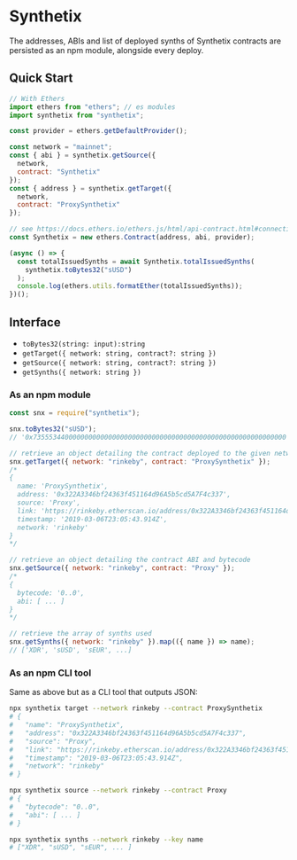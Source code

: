 # Synthetix

The addresses, ABIs and list of deployed synths of Synthetix contracts are persisted as an npm module, alongside every deploy.

## Quick Start

```javascript
// With Ethers
import ethers from "ethers"; // es modules
import synthetix from "synthetix";

const provider = ethers.getDefaultProvider();

const network = "mainnet";
const { abi } = synthetix.getSource({
  network,
  contract: "Synthetix"
});
const { address } = synthetix.getTarget({
  network,
  contract: "ProxySynthetix"
});

// see https://docs.ethers.io/ethers.js/html/api-contract.html#connecting-to-existing-contracts
const Synthetix = new ethers.Contract(address, abi, provider);

(async () => {
  const totalIssuedSynths = await Synthetix.totalIssuedSynths(
    synthetix.toBytes32("sUSD")
  );
  console.log(ethers.utils.formatEther(totalIssuedSynths));
})();
```

## Interface

- `toBytes32(string: input):string`
- `getTarget({ network: string, contract?: string })`
- `getSource({ network: string, contract?: string })`
- `getSynths({ network: string })`

### As an npm module

```javascript
const snx = require("synthetix");

snx.toBytes32("sUSD");
// '0x7355534400000000000000000000000000000000000000000000000000000000'

// retrieve an object detailing the contract deployed to the given network.
snx.getTarget({ network: "rinkeby", contract: "ProxySynthetix" });
/*
{
  name: 'ProxySynthetix',
  address: '0x322A3346bf24363f451164d96A5b5cd5A7F4c337',
  source: 'Proxy',
  link: 'https://rinkeby.etherscan.io/address/0x322A3346bf24363f451164d96A5b5cd5A7F4c337',
  timestamp: '2019-03-06T23:05:43.914Z',
  network: 'rinkeby'
}
*/

// retrieve an object detailing the contract ABI and bytecode
snx.getSource({ network: "rinkeby", contract: "Proxy" });
/*
{
  bytecode: '0..0',
  abi: [ ... ]
}
*/

// retrieve the array of synths used
snx.getSynths({ network: "rinkeby" }).map(({ name }) => name);
// ['XDR', 'sUSD', 'sEUR', ...]
```

### As an npm CLI tool

Same as above but as a CLI tool that outputs JSON:

```bash
npx synthetix target --network rinkeby --contract ProxySynthetix
# {
#   "name": "ProxySynthetix",
#   "address": "0x322A3346bf24363f451164d96A5b5cd5A7F4c337",
#   "source": "Proxy",
#   "link": "https://rinkeby.etherscan.io/address/0x322A3346bf24363f451164d96A5b5cd5A7F4c337",
#   "timestamp": "2019-03-06T23:05:43.914Z",
#   "network": "rinkeby"
# }

npx synthetix source --network rinkeby --contract Proxy
# {
#   "bytecode": "0..0",
#   "abi": [ ... ]
# }

npx synthetix synths --network rinkeby --key name
# ["XDR", "sUSD", "sEUR", ... ]
```
